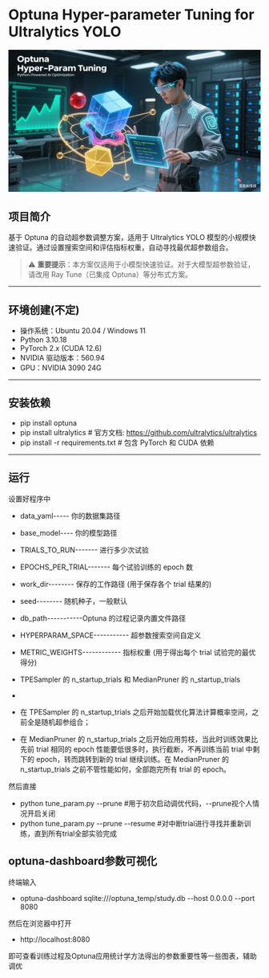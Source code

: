 # Optuna Hyper-parameter Tuning for Ultralytics YOLO

![Optuna Logo](https://github.com/beifenghu/Optuna_Hyper-param_Tuning/blob/main/111.png)  <!-- 替换为你的图片路径或URL -->

## 项目简介
基于 Optuna 的自动超参数调整方案，适用于 Ultralytics YOLO 模型的小规模快速验证。通过设置搜索空间和评估指标权重，自动寻找最优超参数组合。

> ⚠️ **重要提示**：本方案仅适用于小模型快速验证。对于大模型超参数验证，请改用 Ray Tune（已集成 Optuna）等分布式方案。

---

## 环境创建(不定)
- 操作系统：Ubuntu 20.04 / Windows 11
- Python 3.10.18
- PyTorch 2.x (CUDA 12.6)
- NVIDIA 驱动版本：560.94
- GPU：NVIDIA 3090 24G

---

## 安装依赖

- pip install optuna 
- pip install ultralytics  # 官方文档: https://github.com/ultralytics/ultralytics
- pip install -r requirements.txt  # 包含 PyTorch 和 CUDA 依赖

---

## 运行

设置好程序中

- data_yaml----- 你的数据集路径

- base_model---- 你的模型路径

- TRIALS_TO_RUN------- 进行多少次试验

- EPOCHS_PER_TRIAL------- 每个试验训练的 epoch 数

- work_dir-------- 保存的工作路径 (用于保存各个 trial 结果的)

- seed-------- 随机种子，一般默认

- db_path-----------Optuna 的过程记录内置文件路径

- HYPERPARAM_SPACE----------- 超参数搜索空间自定义

- METRIC_WEIGHTS------------ 指标权重 (用于得出每个 trial 试验完的最优得分)

- TPESampler 的 n_startup_trials 和 MedianPruner 的 n_startup_trials
- 
- 在 TPESampler 的 n_startup_trials 之后开始加载优化算法计算概率空间，之前全是随机超参组合；
- 在 MedianPruner 的 n_startup_trials 之后开始应用剪枝，当此时训练效果比先前 trial 相同的 epoch 性能要低很多时，执行截断，不再训练当前 trial 中剩下的 epoch，转而跳转到新的 trial 继续训练。在 MedianPruner 的 n_startup_trials 之前不管性能如何，全部跑完所有 trial 的 epoch。

然后直接
- python tune_param.py --prune  #用于初次启动调优代码，--prune视个人情况开启关闭
- python tune_param.py --prune --resume  #对中断trial进行寻找并重新训练，直到所有trial全部实验完成

## optuna-dashboard参数可视化

终端输入

- optuna-dashboard sqlite:///optuna_temp/study.db --host 0.0.0.0 --port 8080

然后在浏览器中打开

- http://localhost:8080

即可查看训练过程及Optuna应用统计学方法得出的参数重要性等一些图表，辅助调优
